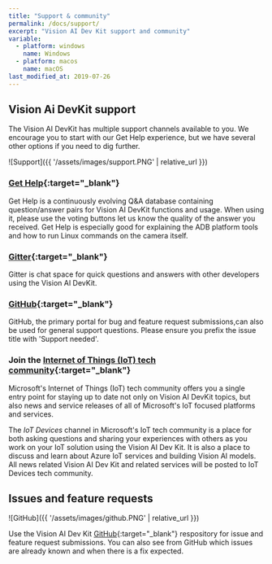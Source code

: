 ```yaml
---
title: "Support & community"
permalink: /docs/support/
excerpt: "Vision AI Dev Kit support and community"
variable:
  - platform: windows
    name: Windows
  - platform: macos
    name: macOS
last_modified_at: 2019-07-26
---
```


## Vision Ai DevKit support

The Vision AI DevKit has multiple support channels available to you. We encourage you to start with our Get Help experience, but we have several other options if you need to dig further.

![Support]({{ '/assets/images/support.PNG' | relative_url }})

### [Get Help](https://visionaidevkitsupport.azurewebsites.net/){:target="_blank"}

Get Help is a continuously evolving Q&A database containing question/answer pairs for Vision AI DevKit functions and usage. When using it, please use the voting buttons let us know the quality of the answer you received. Get Help is especially good for explaining the ADB platform tools and how to run Linux commands on the camera itself.

### [Gitter](https://gitter.im/Microsoft/vision-ai-developer-kit){:target="_blank"}

Gitter is chat space for quick questions and answers with other developers using the Vision AI DevKit.

### [GitHub](https://github.com/Microsoft/vision-ai-developer-kit/issues){:target="_blank"}

GitHub, the primary portal for bug and feature request submissions,can also be used for general support questions. Please ensure you prefix the issue title with 'Support needed'.

### Join the [Internet of Things (IoT) tech community](https://techcommunity.microsoft.com/t5/Internet-of-Things-IoT/ct-p/IoT){:target="_blank"}

Microsoft's Internet of Things (IoT) tech community offers you a single entry point for staying up to date not only on Vision AI DevKit topics, but also news and service releases of all of Microsoft's IoT focused platforms and services.

The *IoT Devices* channel in Microsoft's IoT tech community is a place for both asking questions and sharing your experiences with others as you work on your IoT solution using the Vision AI Dev Kit. It is also a place to discuss and learn about Azure IoT services and building Vision AI models. All news related Vision AI Dev Kit and related services will be posted to IoT Devices tech community.

## Issues and feature requests

![GitHub]({{ '/assets/images/github.PNG' | relative_url }})

Use the Vision AI Dev Kit [GitHub](https://github.com/Microsoft/vision-ai-developer-kit/issues){:target="_blank"} respository for issue and feature request submissions. You can also see from GitHub which issues are already known and when there is a fix expected.
